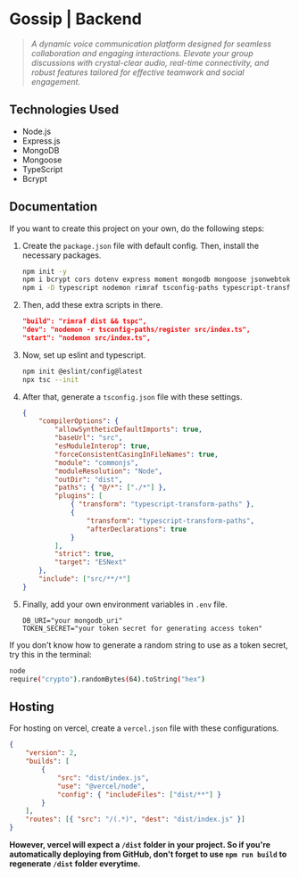 # Gossip | Backend

> *A dynamic voice communication platform designed for seamless collaboration and engaging interactions. Elevate your group discussions with crystal-clear audio, real-time connectivity, and robust features tailored for effective teamwork and social engagement.*

## Technologies Used

- Node.js
- Express.js
- MongoDB
- Mongoose
- TypeScript
- Bcrypt

## Documentation

If you want to create this project on your own, do the following steps:

1. Create the `package.json` file with default config. Then, install the necessary packages.

    ```bash
    npm init -y
    npm i bcrypt cors dotenv express moment mongodb mongoose jsonwebtoken
    npm i -D typescript nodemon rimraf tsconfig-paths typescript-transform-paths ts-patch @types/node @types/express @types/cors @types/bcrypt @types/jsonwebtoken
    ```

2. Then, add these extra scripts in there.

    ```json
    "build": "rimraf dist && tspc",
    "dev": "nodemon -r tsconfig-paths/register src/index.ts",
    "start": "nodemon src/index.ts",
    ```

3. Now, set up eslint and typescript.

    ```bash
    npm init @eslint/config@latest
    npx tsc --init
    ```

4. After that, generate a `tsconfig.json` file with these settings.

    ```json
    {
        "compilerOptions": {
            "allowSyntheticDefaultImports": true,
            "baseUrl": "src",
            "esModuleInterop": true,
            "forceConsistentCasingInFileNames": true,
            "module": "commonjs",
            "moduleResolution": "Node",
            "outDir": "dist",
            "paths": { "@/*": ["./*"] },
            "plugins": [
                { "transform": "typescript-transform-paths" },
                {
                    "transform": "typescript-transform-paths",
                    "afterDeclarations": true
                }
            ],
            "strict": true,
            "target": "ESNext"
        },
        "include": ["src/**/*"]
    }
    ```

5. Finally, add your own environment variables in `.env` file.

    ```env
    DB_URI="your mongodb_uri"
    TOKEN_SECRET="your token secret for generating access token"
    ```

If you don't know how to generate a random string to use as a token secret, try this in the terminal:

```bash
node
require("crypto").randomBytes(64).toString("hex")
```

## Hosting

For hosting on vercel, create a `vercel.json` file with these configurations.

```json
{
    "version": 2,
    "builds": [
        {
            "src": "dist/index.js",
            "use": "@vercel/node",
            "config": { "includeFiles": ["dist/**"] }
        }
    ],
    "routes": [{ "src": "/(.*)", "dest": "dist/index.js" }]
}
```

**However, vercel will expect a `/dist` folder in your project. So if you're automatically deploying from GitHub, don't forget to use `npm run build` to regenerate `/dist` folder everytime.**
